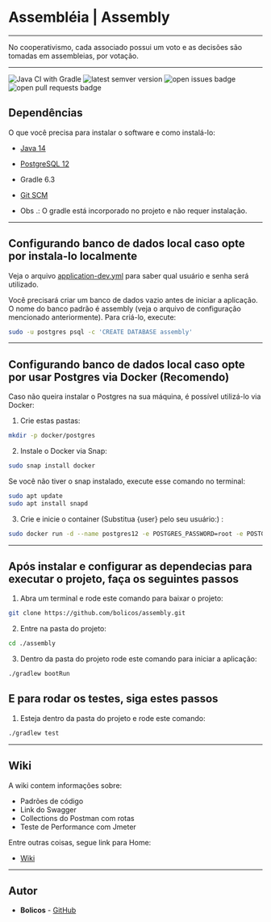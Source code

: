 # Assembléia | Assembly

----

No cooperativismo, cada associado possui um voto e as decisões são tomadas em assembleias, por votação.

----

![Java CI with Gradle](https://github.com/bolicos/assembly/workflows/Java%20CI%20with%20Gradle/badge.svg) <img src='https://img.shields.io/github/tag/bolicos/assembly.svg' alt='latest semver version' /> <img src='https://img.shields.io/github/issues/bolicos/assembly.svg' alt='open issues badge' /> <img src='https://img.shields.io/github/issues-pr/bolicos/assembly.svg' alt='open pull requests badge' />

## Dependências

O que você precisa para instalar o software e como instalá-lo:

- [Java 14](https://computingforgeeks.com/install-oracle-java-openjdk-14-on-ubuntu-debian-linux/)
- [PostgreSQL 12](https://www.postgresql.org/download/)
- Gradle 6.3
- [Git SCM](https://git-scm.com/download/linux)

- Obs .: O gradle está incorporado no projeto e não requer instalação.

----

## Configurando banco de dados local caso opte por instala-lo localmente

 Veja o arquivo [application-dev.yml](https://github.com/bolicos/assembly/blob/master/src/main/resources/application-dev.yaml) para saber qual usuário e senha será utilizado.

Você precisará criar um banco de dados vazio antes de iniciar a aplicação. O nome do banco padrão é assembly (veja o arquivo de configuração mencionado anteriormente). Para criá-lo, execute:

```sh
sudo -u postgres psql -c 'CREATE DATABASE assembly'
```

----

## Configurando banco de dados local caso opte por usar Postgres via Docker (Recomendo)

Caso não queira instalar o Postgres na sua máquina, é possível utilizá-lo via Docker:

1. Crie estas pastas:

```sh
mkdir -p docker/postgres
```

2. Instale o Docker via Snap:

```sh
sudo snap install docker
```

Se você não tiver o snap instalado, execute esse comando no terminal:

```sh
sudo apt update
sudo apt install snapd
```

3. Crie e inicie o container (Substitua {user} pelo seu usuário:) :

```sh
sudo docker run -d --name postgres12 -e POSTGRES_PASSWORD=root -e POSTGRES_DB=assembly -e PGDATA=/var/lib/postgresql/data/pgdata -v /home/{user}/docker/postgres:/var/lib/postgresql/data postgres --add-host postgres12
```

----

## Após instalar e configurar as dependecias para executar o projeto, faça os seguintes passos


1. Abra um terminal e rode este comando para baixar o projeto:
```sh
git clone https://github.com/bolicos/assembly.git
```

2. Entre na pasta do projeto:
```sh
cd ./assembly
```

3. Dentro da pasta do projeto rode este comando para iniciar a aplicação:
```sh
./gradlew bootRun
```

## E para rodar os testes, siga estes passos

1. Esteja dentro da pasta do projeto e rode este comando:
```sh
./gradlew test
```

----

## Wiki

A wiki contem informações sobre:
- Padrões de código
- Link do Swagger
- Collections do Postman com rotas
- Teste de Performance com Jmeter

Entre outras coisas, segue link para Home:

- [Wiki](https://github.com/bolicos/assembly/wiki/Assembly)

----

## Autor

* **Bolicos** - [GitHub](https://github.com/bolicos)

